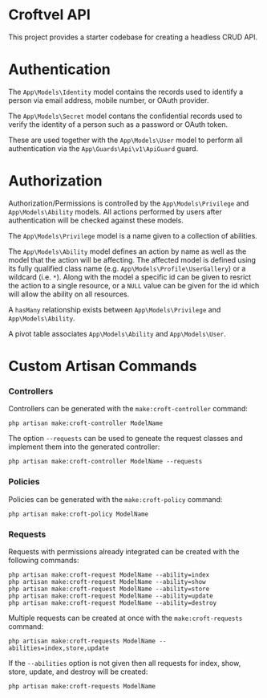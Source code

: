 # Croftvel API

This project provides a starter codebase for creating a headless CRUD API.

# Authentication

The `App\Models\Identity` model contains the records used to identify a person
via email address, mobile number, or OAuth provider.

The `App\Models\Secret` model contans the confidential records used to verify
the identity of a person such as a password or OAuth token.

These are used together with the `App\Models\User` model to perform all
authentication via the `App\Guards\Api\v1\ApiGuard` guard.

# Authorization

Authorization/Permissions is controlled by the `App\Models\Privilege` and
`App\Models\Ability` models. All actions performed by users after authentication
will be checked against these models.

The `App\Models\Privilege` model is a name given to a collection of abilities.

The `App\Models\Ability` model defines an action by name as well as the model
that the action will be affecting. The affected model is defined using its fully
qualified class name (e.g. `App\Models\Profile\UserGallery`) or a wildcard
(i.e. `*`). Along with the model a specific id can be given to resrict the
action to a single resource, or a `NULL` value can be given for the id which
will allow the ability on all resources.

A `hasMany` relationship exists between `App\Models\Privilege` and `App\Models\Ability`.

A pivot table associates `App\Models\Ability` and `App\Models\User`.

# Custom Artisan Commands

### Controllers

Controllers can be generated with the `make:croft-controller` command:

```
php artisan make:croft-controller ModelName
```

The option `--requests` can be used to geneate the request classes and implement
them into the generated controller:

```
php artisan make:croft-controller ModelName --requests
```

### Policies

Policies can be generated with the `make:croft-policy` command:

```
php artisan make:croft-policy ModelName
```

### Requests

Requests with permissions already integrated can be created with the following
commands:

```
php artisan make:croft-request ModelName --ability=index
php artisan make:croft-request ModelName --ability=show
php artisan make:croft-request ModelName --ability=store
php artisan make:croft-request ModelName --ability=update
php artisan make:croft-request ModelName --ability=destroy
```

Multiple requests can be created at once with the `make:croft-requests` command:

```
php artisan make:croft-requests ModelName --abilities=index,store,update
```

If the `--abilities` option is not given then all requests for index, show,
store, update, and destroy will be created:

```
php artisan make:croft-requests ModelName
```
